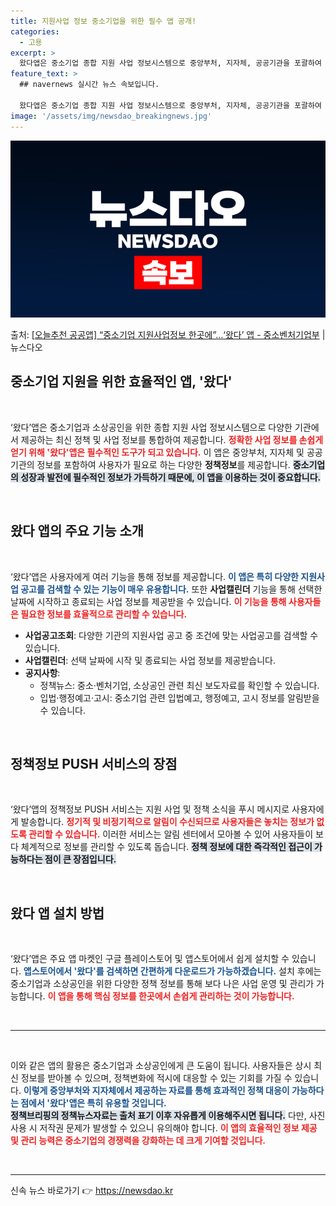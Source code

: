 ```yaml
---
title: 지원사업 정보 중소기업을 위한 필수 앱 공개!
categories:
  - 고용
excerpt: >
  왔다앱은 중소기업 종합 지원 사업 정보시스템으로 중앙부처, 지자체, 공공기관을 포괄하여 분야별 최신 정책정보…
feature_text: >
  ## navernews 실시간 뉴스 속보입니다.

  왔다앱은 중소기업 종합 지원 사업 정보시스템으로 중앙부처, 지자체, 공공기관을 포괄하여 분야별 최신 정책정보…
image: '/assets/img/newsdao_breakingnews.jpg'
---
```


![뉴스다오 속보](/assets/img/newsdao_breakingnews.jpg)

<p>출처: <a href="https://newsdao.kr/2003" rel="dofollow">[오늘추천 공공앱] “중소기업 지원사업정보 한곳에”…‘왔다’ 앱 - 중소벤처기업부</a> | 뉴스다오</p>

<h2 data-ke-size="size26">중소기업 지원을 위한 효율적인 앱, '왔다'</h2>

<p data-ke-size="size16">&nbsp;</p>

‘왔다’앱은 중소기업과 소상공인을 위한 종합 지원 사업 정보시스템으로 다양한 기관에서 제공하는 최신 정책 및 사업 정보를 통합하여 제공합니다. <b><span style="color: #ee2323;">정확한 사업 정보를 손쉽게 얻기 위해 '왔다'앱은 필수적인 도구가 되고 있습니다.</span></b> 이 앱은 중앙부처, 지자체 및 공공기관의 정보를 포함하여 사용자가 필요로 하는 다양한 **정책정보**를 제공합니다. <b><span style="background-color: #21538527;">중소기업의 성장과 발전에 필수적인 정보가 가득하기 때문에, 이 앱을 이용하는 것이 중요합니다.</span></b>

<p data-ke-size="size16">&nbsp;</p>

<h2 data-ke-size="size26">왔다 앱의 주요 기능 소개</h2>

<p data-ke-size="size16">&nbsp;</p>

‘왔다’앱은 사용자에게 여러 기능을 통해 정보를 제공합니다. <b><span style="color: #1a5490;">이 앱은 특히 다양한 지원사업 공고를 검색할 수 있는 기능이 매우 유용합니다.</span></b> 또한 **사업캘린더** 기능을 통해 선택한 날짜에 시작하고 종료되는 사업 정보를 제공받을 수 있습니다. <b><span style="color: #ee2323;">이 기능을 통해 사용자들은 필요한 정보를 효율적으로 관리할 수 있습니다.</span></b>

<ul>
    <li><b>사업공고조회</b>: 다양한 기관의 지원사업 공고 중 조건에 맞는 사업공고를 검색할 수 있습니다.</li>
    <li><b>사업캘린더</b>: 선택 날짜에 시작 및 종료되는 사업 정보를 제공받습니다.</li>
    <li><b>공지사항</b>:
        <ul>
            <li>정책뉴스: 중소·벤처기업, 소상공인 관련 최신 보도자료를 확인할 수 있습니다.</li>
            <li>입법·행정예고·고시: 중소기업 관련 입법예고, 행정예고, 고시 정보를 알림받을 수 있습니다.</li>
        </ul>
    </li>
</ul>

<p data-ke-size="size16">&nbsp;</p>

<h2 data-ke-size="size26">정책정보 PUSH 서비스의 장점</h2>

<p data-ke-size="size16">&nbsp;</p>

‘왔다’앱의 정책정보 PUSH 서비스는 지원 사업 및 정책 소식을 푸시 메시지로 사용자에게 발송합니다. <b><span style="color: #ee2323;">정기적 및 비정기적으로 알림이 수신되므로 사용자들은 놓치는 정보가 없도록 관리할 수 있습니다.</span></b> 이러한 서비스는 알림 센터에서 모아볼 수 있어 사용자들이 보다 체계적으로 정보를 관리할 수 있도록 돕습니다. <b><span style="background-color: #21538527;">정책 정보에 대한 즉각적인 접근이 가능하다는 점이 큰 장점입니다.</span></b>

<p data-ke-size="size16">&nbsp;</p>

<h2 data-ke-size="size26">왔다 앱 설치 방법</h2>

<p data-ke-size="size16">&nbsp;</p>

‘왔다’앱은 주요 앱 마켓인 구글 플레이스토어 및 앱스토어에서 쉽게 설치할 수 있습니다. <b><span style="color: #1a5490;">앱스토어에서 '왔다'를 검색하면 간편하게 다운로드가 가능하겠습니다.</span></b> 설치 후에는 중소기업과 소상공인을 위한 다양한 정책 정보를 통해 보다 나은 사업 운영 및 관리가 가능합니다. <b><span style="color: #ee2323;">이 앱을 통해 핵심 정보를 한곳에서 손쉽게 관리하는 것이 가능합니다.</span></b>

<p data-ke-size="size16">&nbsp;</p>

<hr>

<p data-ke-size="size16">&nbsp;</p>

이와 같은 앱의 활용은 중소기업과 소상공인에게 큰 도움이 됩니다. 사용자들은 상시 최신 정보를 받아볼 수 있으며, 정책변화에 적시에 대응할 수 있는 기회를 가질 수 있습니다. <b><span style="color: #1a5490;">이렇게 중앙부처와 지자체에서 제공하는 자료를 통해 효과적인 정책 대응이 가능하다는 점에서 '왔다'앱은 특히 유용할 것입니다.</span></b><br> <b><span style="background-color: #21538527;">정책브리핑의 정책뉴스자료는 출처 표기 이후 자유롭게 이용해주시면 됩니다.</span></b> 다만, 사진 사용 시 저작권 문제가 발생할 수 있으니 유의해야 합니다. <b><span style="color: #ee2323;">이 앱의 효율적인 정보 제공 및 관리 능력은 중소기업의 경쟁력을 강화하는 데 크게 기여할 것입니다.</span></b> 

<p data-ke-size="size16">&nbsp;</p>

<hr>

<p data-ke-size="size16"></p>
 

신속 뉴스 바로가기 👉 <a href="https://newsdao.kr" rel="dofollow">https://newsdao.kr</a>



